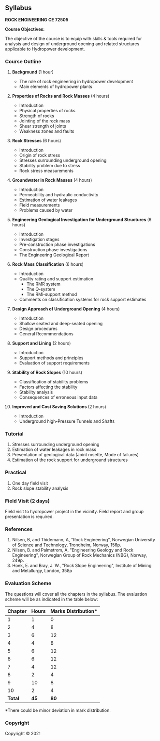 ## Syllabus

**ROCK ENGINEERING**
**CE 72505**

**Course Objectives:**

The objective of the course is to equip with skills & tools required for analysis and design of underground opening and related structures applicable to Hydropower development.

### Course Outline

1. **Background** (1 hour)
    - The role of rock engineering in hydropower development
    - Main elements of hydropower plants

2. **Properties of Rocks and Rock Masses** (4 hours)
    - Introduction
    - Physical properties of rocks
    - Strength of rocks
    - Jointing of the rock mass
    - Shear strength of joints
    - Weakness zones and faults

3. **Rock Stresses** (6 hours)
    - Introduction
    - Origin of rock stress
    - Stresses surrounding underground opening
    - Stability problem due to stress
    - Rock stress measurements

4. **Groundwater in Rock Masses** (4 hours)
    - Introduction
    - Permeability and hydraulic conductivity
    - Estimation of water leakages
    - Field measurements
    - Problems caused by water

5. **Engineering Geological Investigation for Underground Structures** (6 hours)
    - Introduction
    - Investigation stages
    - Pre-construction phase investigations
    - Construction phase investigations
    - The Engineering Geological Report

6. **Rock Mass Classification** (6 hours)
    - Introduction
    - Quality rating and support estimation
        - The RMR system
        - The Q-system
        - The RMi-support method
    - Comments on classification systems for rock support estimates

7. **Design Approach of Underground Opening** (4 hours)
    - Introduction
    - Shallow seated and deep-seated opening
    - Design procedures
    - General Recommendations

8. **Support and Lining** (2 hours)
    - Introduction
    - Support methods and principles
    - Evaluation of support requirements

9. **Stability of Rock Slopes** (10 hours)
    - Classification of stability problems
    - Factors affecting the stability
    - Stability analysis
    - Consequences of erroneous input data

10. **Improved and Cost Saving Solutions** (2 hours)
    - Introduction
    - Underground high-Pressure Tunnels and Shafts

### Tutorial

1. Stresses surrounding underground opening
2. Estimation of water leakages in rock mass
3. Presentation of geological data (Joint rosette, Mode of failures)
4. Estimation of the rock support for underground structures

### Practical

1. One day field visit
2. Rock slope stability analysis

### Field Visit (2 days)

Field visit to hydropower project in the vicinity. Field report and group presentation is required.

### References

1. Nilsen, B, and Thidemann, A, "Rock Engineering", Norwegian University of Science and Technology, Trondheim, Norway, 156p.
2. Nilsen, B. and Palmstrom, A, "Engineering Geology and Rock Engineering", Norwegian Group of Rock Mechanics (NBG), Norway, 249p.
3. Hoek, E. and Bray, J. W., "Rock Slope Engineering", Institute of Mining and Metallurgy, London, 358p

### Evaluation Scheme

The questions will cover all the chapters in the syllabus. The evaluation scheme will be as indicated in the table below:

| Chapter | Hours | Marks Distribution* |
|---|---|---|
| 1 | 1 | 0 |
| 2 | 4 | 8 |
| 3 | 6 | 12 |
| 4 | 4 | 8 |
| 5 | 6 | 12 |
| 6 | 6 | 12 |
| 7 | 4 | 12 |
| 8 | 2 | 4 |
| 9 | 10 | 8 |
| 10 | 2 | 4 |
| **Total** | **45** | **80** |

*There could be minor deviation in mark distribution.

### Copyright

Copyright © 2021